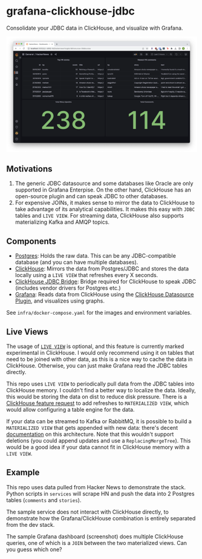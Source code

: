 # grafana-clickhouse-jdbc

Consolidate your JDBC data in ClickHouse, and visualize with Grafana.

![Screenshot](.github/grafana.png)

## Motivations

1. The generic JDBC datasource and some databases like Oracle are only supported in Grafana Enterpise. On the other hand, ClickHouse has an open-source plugin and can speak JDBC to other databases.
2. For expensive JOINs, it makes sense to mirror the data to ClickHouse to take advantage of its analytical capabilities. It makes this easy with `JDBC` tables and `LIVE VIEW`.
For streaming data, ClickHouse also supports materializing Kafka and AMQP topics.

## Components

- [Postgres](https://github.com/postgres/postgres): Holds the raw data. This can be any JDBC-compatible database (and you can have multiple databases).
- [ClickHouse](https://github.com/ClickHouse/ClickHouse): Mirrors the data from Postgres/JDBC and stores the data locally using a `LIVE VIEW` that refreshes every X seconds.
- [ClickHouse JDBC Bridge](https://github.com/ClickHouse/clickhouse-jdbc-bridge): Bridge required for ClickHouse to speak JDBC (includes vendor drivers for Postgres etc.)
- [Grafana](https://github.com/grafana/grafana): Reads data from ClickHouse using the [ClickHouse Datasource Plugin](https://github.com/grafana/clickhouse-datasource), and visualizes using graphs.

See `infra/docker-compose.yaml` for the images and environment variables.

## Live Views

The usage of [`LIVE VIEW`](https://clickhouse.com/docs/en/sql-reference/statements/create/view#live-view-experimental) is optional, and this feature is currently marked experimental in ClickHouse. I would only recommend using it on tables that need to be joined with other data, as this is a nice way to cache the data in ClickHouse. Otherwise, you can just make Grafana read the JDBC tables directly.

This repo uses `LIVE VIEW` to periodically pull data from the JDBC tables into ClickHouse memory. I couldn't find a better way to localize the data. Ideally, this would be storing the data on dist to reduce disk pressure. There is a [ClickHouse feature request](https://github.com/ClickHouse/ClickHouse/issues/33919) to add refreshes to `MATERIALIZED VIEW`, which would allow configuring a table engine for the data.

If your data can be streamed to Kafka or RabbitMQ, it is possible to build a `MATERIALIZED VIEW` that gets appended with new data: there's decent [documentation](https://clickhouse.com/docs/en/integrations/kafka) on this architecture. Note that this wouldn't support deletions (you could append updates and use a `ReplacingMergeTree`). This would be a good idea if your data cannot fit in ClickHouse memory with a `LIVE VIEW`.

## Example

This repo uses data pulled from Hacker News to demonstrate the stack. Python scripts in `services` will scrape HN and push the data into 2 Postgres tables (`comments` and `stories`).

The sample service does not interact with ClickHouse directly, to demonstrate how the Grafana/ClickHouse combination is entirely separated from the dev stack.

The sample Grafana dashboard (screenshot) does multiple ClickHouse queries, one of which is a `JOIN` between the two materialized views. Can you guess which one?

